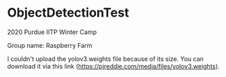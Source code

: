 # ObjectDetectionTest
2020 Purdue IITP Winter Camp

Group name: Raspberry Farm

I couldn't upload the yolov3.weights file because of its size.
You can download it via this link (https://pjreddie.com/media/files/yolov3.weights).
